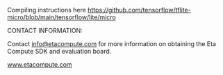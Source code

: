 Compiling instructions here
https://github.com/tensorflow/tflite-micro/blob/main/tensorflow/lite/micro

CONTACT INFORMATION:

Contact info@etacompute.com for more information on obtaining the Eta Compute
SDK and evaluation board.

www.etacompute.com
